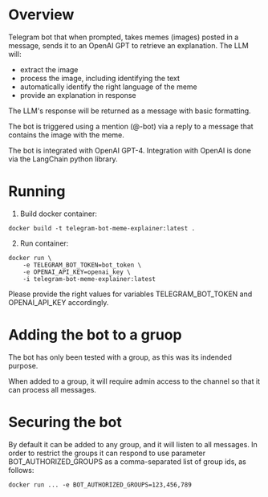 # Overview

Telegram bot that when prompted, takes memes (images) posted in a message, sends it to an OpenAI GPT to retrieve an explanation. The LLM will:

- extract the image
- process the image, including identifying the text
- automatically identify the right language of the meme
- provide an explanation in response

The LLM's response will be returned as a message with basic formatting.

The bot is triggered using a mention (@-bot) via a reply to a message that contains the image with the meme. 

The bot is integrated with OpenAI GPT-4. Integration with OpenAI is done via the LangChain python library.

# Running

1. Build docker container:

```
docker build -t telegram-bot-meme-explainer:latest .
```

2. Run container:

```
docker run \
    -e TELEGRAM_BOT_TOKEN=bot_token \
    -e OPENAI_API_KEY=openai_key \
    -i telegram-bot-meme-explainer:latest
```

Please provide the right values for variables TELEGRAM_BOT_TOKEN and OPENAI_API_KEY accordingly.

# Adding the bot to a gruop

The bot has only been tested with a group, as this was its indended purpose.

When added to a group, it will require admin access to the channel so that it can process all messages.

# Securing the bot

By default it can be added to any group, and it will listen to all messages. In order to restrict the groups it can respond to use parameter BOT_AUTHORIZED_GROUPS as a comma-separated list of group ids, as follows:

```
docker run ... -e BOT_AUTHORIZED_GROUPS=123,456,789
```